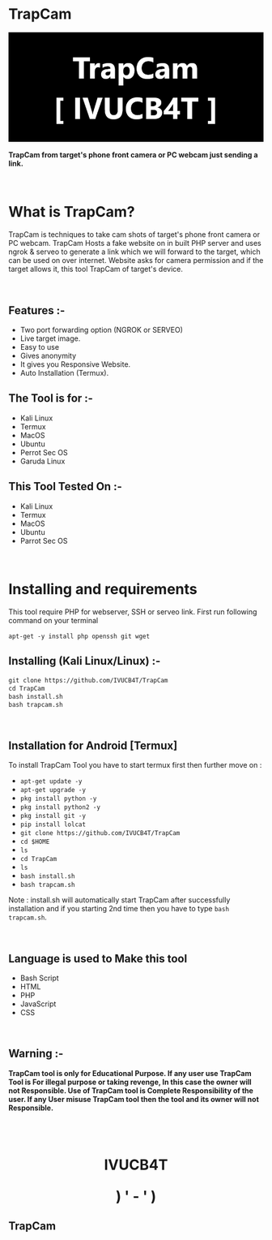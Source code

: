 # TrapCam

[![TeleBRAT image](/logo.png)](https://github.com/IVUCB4T/TrapCam/logo.png)

 **TrapCam from target's phone front camera or PC webcam just sending a link.**

<br>

# What is TrapCam?
<p>TrapCam is techniques to take cam shots of target's phone front camera or PC webcam. TrapCam Hosts a fake website on in built PHP server and uses ngrok & serveo to generate a link which we will forward to the target, which can be used on over internet. Website asks for camera permission and if the target allows it, this tool TrapCam of target's device.</p>

<br>

## Features :-

* Two port forwarding option (NGROK or SERVEO)
* Live target image.
* Easy to use
* Gives anonymity
* It gives you Responsive Website.
* Auto Installation (Termux).

## The Tool is for :-

* Kali Linux
* Termux
* MacOS
* Ubuntu
* Perrot Sec OS
* Garuda Linux

## This Tool Tested On :-
<ul>
  <li>Kali Linux</li>
  <li>Termux</li>
  <li>MacOS</li>
  <li>Ubuntu</li>
  <li>Parrot Sec OS</li>
</ul>

<br>

# Installing and requirements
<p>This tool require PHP for webserver, SSH or serveo link. First run following command on your terminal</p>

```
apt-get -y install php openssh git wget
```
## Installing (Kali Linux/Linux) :-

```
git clone https://github.com/IVUCB4T/TrapCam
cd TrapCam
bash install.sh
bash trapcam.sh
```

<br>

## Installation for Android [Termux]

To install TrapCam Tool you have to start termux first then further move on :

* `apt-get update -y`
* `apt-get upgrade -y`
* `pkg install python -y`
* `pkg install python2 -y`
* `pkg install git -y`
* `pip install lolcat`
* `git clone https://github.com/IVUCB4T/TrapCam`
* `cd $HOME`
* `ls`
* `cd TrapCam`
* `ls`
* `bash install.sh`
* `bash trapcam.sh`

Note : install.sh will automatically start TrapCam after successfully installation and if you starting 2nd time then you have to type `bash trapcam.sh`.

<br>

## Language is used to Make this tool

* Bash Script
* HTML
* PHP
* JavaScript
* CSS

<br>

## Warning :-

**TrapCam tool is only for Educational Purpose. If any user use TrapCam Tool is For illegal purpose or taking revenge, In this case the owner will not Responsible. Use of TrapCam tool is Complete Responsibility of the user. If any User misuse TrapCam tool then the tool and its owner will not Responsible.**

<br>
<br>

<h1 align="center">
IVUCB4T  
<p align="center">
 ) ' - ' )

## TrapCam
